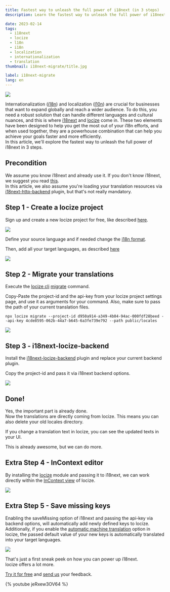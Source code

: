 ```yaml
---
title: Fastest way to unleash the full power of i18next (in 3 steps)
description: Learn the fastest way to unleash the full power of i18next with locize and get the most out of your internationalization efforts.

date: 2023-02-14
tags:
  - i18next
  - locize
  - l10n
  - i18n
  - localization
  - internationalization
  - translation
thumbnail: i18next-migrate/title.jpg

label: i18next-migrate
lang: en
---
```


![](title.jpg)

Internationalization ([i18n](../what-is-i18n/)) and localization ([l10n](../localization/)) are crucial for businesses that want to expand globally and reach a wider audience. To do this, you need a robust solution that can handle different languages and cultural nuances, and this is where [i18next](https://www.i18next.com) and [locize](/) come in. These two elements have been designed to help you get the most out of your i18n efforts, and when used together, they are a powerhouse combination that can help you achieve your goals faster and more efficiently.
<br />
In this article, we'll explore the fastest way to unleash the full power of i18next in 3 steps.

## Precondition
We assume you know i18next and already use it. If you don't know i18next, we suggest you read [this](../react-i18next/).
<br />
In this article, we also assume you're loading your translation resources via [i18next-http-backend](https://github.com/i18next/i18next-http-backend) plugin, but that's not really mandatory.


## Step 1 - Create a locize project
Sign up and create a new locize project for free, like described [here](https://docs.locize.com/integration/getting-started#step-1-signup-and-create-a-project).

![](add_project.jpg)

Define your source language and if needed change the [i18n format](https://docs.locize.com/integration/supported-i18n-formats).

Then, add all your target languages, as described [here](https://docs.locize.com/integration/getting-started/add-content#add-languages)

![](add_lng.jpg)


## Step 2 - Migrate your translations

Execute the [locize cli](https://github.com/locize/locize-cli) [migrate](https://github.com/locize/locize-cli#migration-of-existing-i18next-files) command.

Copy-Paste the project-id and the api-key from your locize project settings page, and use it as arguments for your command. Also, make sure to pass the path of your current translation files.

`npx locize migrate --project-id d950a914-a349-4b04-94ac-000fdf28beed --api-key 4cde8595-062b-44a7-b645-6a3fe739e792 --path public/locales`

![](cli.jpg)


## Step 3 - i18next-locize-backend

Install the [i18next-locize-backend](https://github.com/locize/i18next-locize-backend) plugin and replace your current backend plugin.

Copy the project-id and pass it via i18next backend options.

![](backend.jpg)


## Done!

Yes, the important part is already done.
<br />
Now the translations are directly coming from locize. This means you can also delete your old locales directory.

If you change a translation text in locize, you can see the updated texts in your UI.

This is already awesome, but we can do more.



## Extra Step 4 - InContext editor

By installing the [locize](https://github.com/locize/locize) module and passing it to i18next, we can work directly within the [InContext view](https://docs.locize.com/different-views/incontext) of locize.

![](incontext.jpg)


## Extra Step 5 - Save missing keys

Enabling the saveMissing option of i18next and passing the api-key via backend options, will automatically add newly defined keys to locize.
<br />
Additionally, if you enable the [automatic machine translation](https://docs.locize.com/whats-inside/auto-machine-translation) option in locize, the passed default value of your new keys is automatically translated into your target languages.

![](save_missing.jpg)


That's just a first sneak peek on how you can power up i18next.
<br />
locize offers a lot more.

[Try it for free](https://www.locize.app/register) and [send us](mailto:support@locize.com) your feedback.

{% youtube jeRxew3OV64 %}


<script type="application/ld+json">
  {
    "@context": "https://schema.org",
    "@type": "FAQPage",
    "mainEntity": [{
      "@type": "Question",
      "name": "What is i18next?",
      "acceptedAnswer": {
        "@type": "Answer",
        "text": "i18next is an internationalization-framework written in and for JavaScript. But it's much more than that. i18next goes beyond just providing the standard i18n features such as (plurals, context, interpolation, format). It provides you with a complete solution to localize your product from web to mobile and desktop."
      }
    }, {
      "@type": "Question",
      "name": "What is locize?",
      "acceptedAnswer": {
        "@type": "Answer",
        "text": "locize is a powerful l10n solution that works in conjunction with i18next to help businesses achieve their goals faster and more efficiently."
      }
    }, {
      "@type": "Question",
      "name": "How do I use i18next and locize together?",
      "acceptedAnswer": {
        "@type": "Answer",
        "text": "To use i18next and locize together, you can follow the three steps outlined in the article: create a locize project, migrate your translations, and replace your current backend plugin with the i18next-locize-backend plugin."
      }
    }, {
      "@type": "Question",
      "name": "What is the InContext editor in locize?",
      "acceptedAnswer": {
        "@type": "Answer",
        "text": "The InContext editor in locize is a feature that allows you to work directly within the locize platform to edit your translations. By installing the locize module, you can use the InContext view to make changes to your translations directly from within your UI."
      }
    }, {
      "@type": "Question",
      "name": "How do I add new keys to locize automatically?",
      "acceptedAnswer": {
        "@type": "Answer",
        "text": "You can add new keys to locize automatically by enabling the saveMissing option of i18next and passing the api-key via the backend options. Additionally, if you enable the automatic machine translation option in locize, the default values of your new keys will be automatically translated into your target languages."
      }
    }]
  }
</script>
